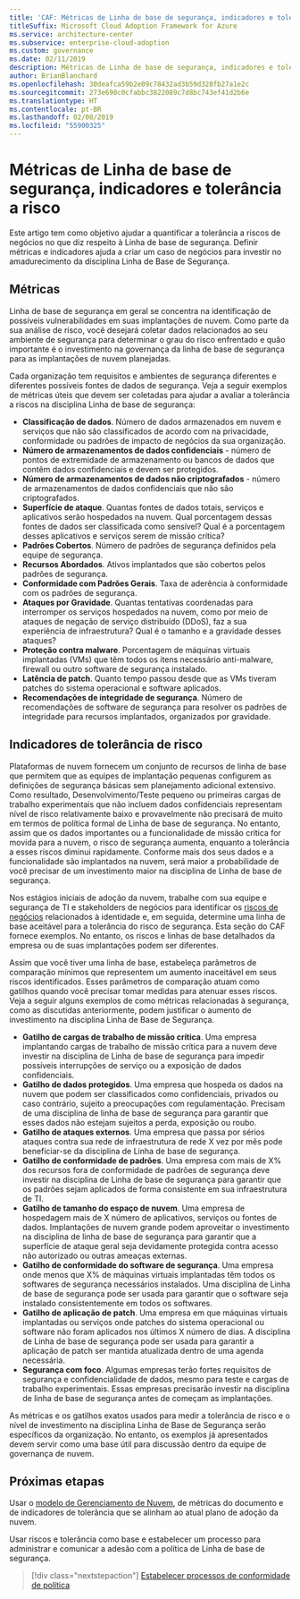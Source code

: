 ```yaml
---
title: 'CAF: Métricas de Linha de base de segurança, indicadores e tolerância a risco'
titleSuffix: Microsoft Cloud Adoption Framework for Azure
ms.service: architecture-center
ms.subservice: enterprise-cloud-adoption
ms.custom: governance
ms.date: 02/11/2019
description: Métricas de Linha de base de segurança, indicadores e tolerância a risco
author: BrianBlanchard
ms.openlocfilehash: 30deafca59b2e09c78432ad3b59d328fb27a1e2c
ms.sourcegitcommit: 273e690c0cfabbc3822089c7d8bc743ef41d2b6e
ms.translationtype: HT
ms.contentlocale: pt-BR
ms.lasthandoff: 02/08/2019
ms.locfileid: "55900325"
---
```

# <a name="security-baseline-metrics-indicators-and-risk-tolerance"></a>Métricas de Linha de base de segurança, indicadores e tolerância a risco

Este artigo tem como objetivo ajudar a quantificar a tolerância a riscos de negócios no que diz respeito à Linha de base de segurança. Definir métricas e indicadores ajuda a criar um caso de negócios para investir no amadurecimento da disciplina Linha de Base de Segurança.

## <a name="metrics"></a>Métricas

Linha de base de segurança em geral se concentra na identificação de possíveis vulnerabilidades em suas implantações de nuvem. Como parte da sua análise de risco, você desejará coletar dados relacionados ao seu ambiente de segurança para determinar o grau do risco enfrentado e quão importante é o investimento na governança da linha de base de segurança para as implantações de nuvem planejadas.

Cada organização tem requisitos e ambientes de segurança diferentes e diferentes possíveis fontes de dados de segurança. Veja a seguir exemplos de métricas úteis que devem ser coletadas para ajudar a avaliar a tolerância a riscos na disciplina Linha de base de segurança:

- **Classificação de dados**. Número de dados armazenados em nuvem e serviços que não são classificados de acordo com na privacidade, conformidade ou padrões de impacto de negócios da sua organização.
- **Número de armazenamentos de dados confidenciais** - número de pontos de extremidade de armazenamento ou bancos de dados que contêm dados confidenciais e devem ser protegidos.
- **Número de armazenamentos de dados não criptografados** - número de armazenamentos de dados confidenciais que não são criptografados.
- **Superfície de ataque**. Quantas fontes de dados totais, serviços e aplicativos serão hospedados na nuvem. Qual porcentagem dessas fontes de dados ser classificada como sensível? Qual é a porcentagem desses aplicativos e serviços serem de missão crítica?
- **Padrões Cobertos**. Número de padrões de segurança definidos pela equipe de segurança.
- **Recursos Abordados**. Ativos implantados que são cobertos pelos padrões de segurança.
- **Conformidade com Padrões Gerais**. Taxa de aderência à conformidade com os padrões de segurança.
- **Ataques por Gravidade**. Quantas tentativas coordenadas para interromper os serviços hospedados na nuvem, como por meio de ataques de negação de serviço distribuído (DDoS), faz a sua experiência de infraestrutura? Qual é o tamanho e a gravidade desses ataques?
- **Proteção contra malware**. Porcentagem de máquinas virtuais implantadas (VMs) que têm todos os itens necessário anti-malware, firewall ou outro software de segurança instalado.
- **Latência de patch**. Quanto tempo passou desde que as VMs tiveram patches do sistema operacional e software aplicados.
- **Recomendações de integridade de segurança**. Número de recomendações de software de segurança para resolver os padrões de integridade para recursos implantados, organizados por gravidade.

## <a name="risk-tolerance-indicators"></a>Indicadores de tolerância de risco

Plataformas de nuvem fornecem um conjunto de recursos de linha de base que permitem que as equipes de implantação pequenas configurem as definições de segurança básicas sem planejamento adicional extensivo. Como resultado, Desenvolvimento/Teste pequeno ou primeiras cargas de trabalho experimentais que não incluem dados confidenciais representam nível de risco relativamente baixo e provavelmente não precisará de muito em termos de política formal de Linha de base de segurança. No entanto, assim que os dados importantes ou a funcionalidade de missão crítica for movida para a nuvem, o risco de segurança aumenta, enquanto a tolerância a esses riscos diminui rapidamente. Conforme mais dos seus dados e a funcionalidade são implantados na nuvem, será maior a probabilidade de você precisar de um investimento maior na disciplina de Linha de base de segurança.

Nos estágios iniciais de adoção da nuvem, trabalhe com sua equipe e segurança de TI e stakeholders de negócios para identificar os [riscos de negócios](business-risks.md) relacionados à identidade e, em seguida, determine uma linha de base aceitável para a tolerância do risco de segurança. Esta seção do CAF fornece exemplos. No entanto, os riscos e linhas de base detalhados da empresa ou de suas implantações podem ser diferentes.

Assim que você tiver uma linha de base, estabeleça parâmetros de comparação mínimos que representem um aumento inaceitável em seus riscos identificados. Esses parâmetros de comparação atuam como gatilhos quando você precisar tomar medidas para atenuar esses riscos. Veja a seguir alguns exemplos de como métricas relacionadas à segurança, como as discutidas anteriormente, podem justificar o aumento de investimento na disciplina Linha de Base de Segurança.

- **Gatilho de cargas de trabalho de missão crítica**. Uma empresa implantando cargas de trabalho de missão crítica para a nuvem deve investir na disciplina de Linha de base de segurança para impedir possíveis interrupções de serviço ou a exposição de dados confidenciais.
- **Gatilho de dados protegidos**. Uma empresa que hospeda os dados na nuvem que podem ser classificados como confidenciais, privados ou caso contrário, sujeito a preocupações com regulamentação. Precisam de uma disciplina de linha de base de segurança para garantir que esses dados não estejam sujeitos a perda, exposição ou roubo.
- **Gatilho de ataques externos**. Uma empresa que passa por sérios ataques contra sua rede de infraestrutura de rede X vez por mês pode beneficiar-se da disciplina de Linha de base de segurança.  
- **Gatilho de conformidade de padrões**. Uma empresa com mais de X% dos recursos fora de conformidade de padrões de segurança deve investir na disciplina de Linha de base de segurança para garantir que os padrões sejam aplicados de forma consistente em sua infraestrutura de TI.
- **Gatilho de tamanho do espaço de nuvem**. Uma empresa de hospedagem mais de X número de aplicativos, serviços ou fontes de dados. Implantações de nuvem grande podem aproveitar o investimento na disciplina de linha de base de segurança para garantir que a superfície de ataque geral seja devidamente protegida contra acesso não autorizado ou outras ameaças externas.
- **Gatilho de conformidade do software de segurança**. Uma empresa onde menos que X% de máquinas virtuais implantadas têm todos os softwares de segurança necessários instalados. Uma disciplina de Linha de base de segurança pode ser usada para garantir que o software seja instalado consistentemente em todos os softwares.
- **Gatilho de aplicação de patch**. Uma empresa em que máquinas virtuais implantadas ou serviços onde patches do sistema operacional ou software não foram aplicados nos últimos X número de dias. A disciplina de Linha de base de segurança pode ser usada para garantir a aplicação de patch ser mantida atualizada dentro de uma agenda necessária.
- **Segurança com foco**. Algumas empresas terão fortes requisitos de segurança e confidencialidade de dados, mesmo para teste e cargas de trabalho experimentais. Essas empresas precisarão investir na disciplina de linha de base de segurança antes de começam as implantações.

As métricas e os gatilhos exatos usados para medir a tolerância de risco e o nível de investimento na disciplina Linha de Base de Segurança serão específicos da organização. No entanto, os exemplos já apresentados devem servir como uma base útil para discussão dentro da equipe de governança de nuvem.  

## <a name="next-steps"></a>Próximas etapas

Usar o [modelo de Gerenciamento de Nuvem](./template.md), de métricas do documento e de indicadores de tolerância que se alinham ao atual plano de adoção da nuvem.

Usar riscos e tolerância como base e estabelecer um processo para administrar e comunicar a adesão com a política de Linha de base de segurança.

> [!div class="nextstepaction"]
> [Estabelecer processos de conformidade de política](compliance-processes.md)
